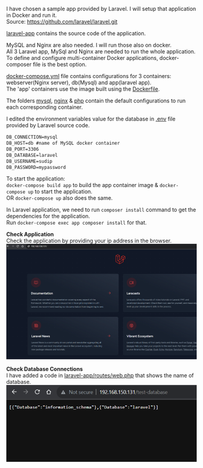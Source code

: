 I have chosen a sample app provided by Laravel. I will setup that application in Docker and run it.  
Source: https://github.com/laravel/laravel.git

[laravel-app](./laravel-app) contains the source code of the application.

MySQL and Nginx are also needed. I will run those also on docker.  
All 3 Laravel app, MySql and Nginx are needed to run the whole application.  
To define and configure multi-container Docker applications, docker-composer file is the best option.

[docker-compose.yml](docker-compose.yml) file contains configurations for 3 containers: webserver(Nginx server), db(Mysql) and app(laravel app).  
The 'app' containers use the image built using the [Dockerfile](Dockerfile).

The folders [mysql](mysql), [nginx](nginx) & [php](php) contain the default configurations to run each corresponding container.

I edited the environment variables value for the database in  [.env](.env) file provided by Laravel source code.
```env
DB_CONNECTION=mysql
DB_HOST=db #name of MySQL docker container
DB_PORT=3306
DB_DATABASE=laravel
DB_USERNAME=sudip
DB_PASSWORD=mypassword
```

To start the application:  
`docker-compose build app` to build the app container image & `docker-compose up` to start the application.  
OR  `docker-compose up` also does the same. 

In Laravel application, we need to run `composer install` command to get the dependencies for the application.  
Run `docker-compose exec app composer install` for that.

**Check Application**  
Check the application by providing your ip address in the browser.
![Webpage-Output](output-webpage.png)

**Check Database Connections**  
I have added a code in [laravel-app/routes/web.php](laravel-app/routes/web.php) that shows the name of database.
![Output-Database](output-database-connection.png)
